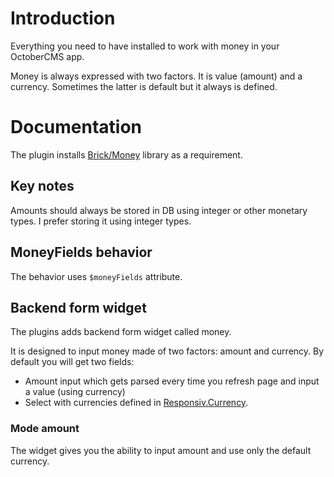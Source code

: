 # Introduction
Everything you need to have installed to work with money in your OctoberCMS app.

Money is always expressed with two factors. It is value (amount) and a currency. Sometimes the latter is default but it always is defined.

# Documentation

The plugin installs [Brick/Money](https://github.com/brick/money) library as a requirement.

## Key notes
Amounts should always be stored in DB using integer or other monetary types. I prefer storing it using integer types.

## MoneyFields behavior
The behavior uses `$moneyFields` attribute.

## Backend form widget
The plugins adds backend form widget called money.

It is designed to input money made of two factors: amount and currency. By default you will get two fields:

* Amount input which gets parsed every time you refresh page and input a value (using currency)
* Select with currencies defined in [Responsiv.Currency](https://octobercms.com/plugin/responsiv-currency).

### Mode amount
The widget gives you the ability to input amount and use only the default currency.
